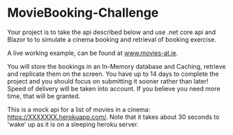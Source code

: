 # MovieBooking-Challenge
Your project is to take the api  described below and use .net core api and Blazor to  to simulate a cinema booking and retrieval of booking exercise.

A live working example, can be found at www.movies-at.ie.

You will store the bookings in an In-Memory database and Caching, retrieve and replicate them on the screen. You have up to 14 days to complete the project and you should focus on submitting it sooner rather than later! Speed of delivery will be taken into account. If you believe you need more time, that will be granted.

This is a mock api for a list of movies in a cinema: https://XXXXXXX.herokuapp.com/. Note that it takes about 30 seconds to 'wake' up as it is on a sleeping heroku server.
